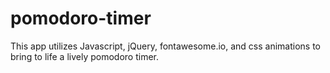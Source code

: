 # pomodoro-timer
This app utilizes Javascript, jQuery, fontawesome.io, and css animations to bring to life a lively pomodoro timer.
